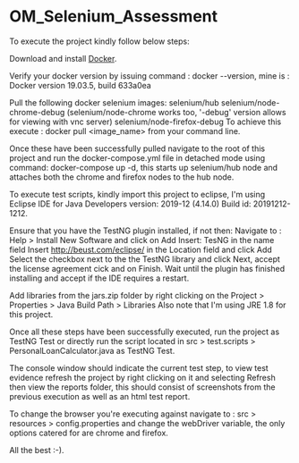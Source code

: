 # OM_Selenium_Assessment

To execute the project kindly follow below steps:

Download and install <a href="https://www.docker.com/products/docker-desktop">Docker</a>.

Verify your docker version by issuing command : docker --version, mine is : Docker version 19.03.5, build 633a0ea

Pull the following docker selenium images:
		selenium/hub
		selenium/node-chrome-debug (selenium/node-chrome works too, '-debug' version allows for viewing with vnc server)
		selenium/node-firefox-debug
To achieve this execute : docker pull <image_name> from your command line.

Once these have been successfully pulled navigate to the root of this project and run the docker-compose.yml file
in detached mode using command: docker-compose up -d, this starts up selenium/hub node and attaches both the chrome
and firefox nodes to the hub node.

To execute test scripts, kindly import this project to eclipse,
I'm using Eclipse IDE for Java Developers version: 2019-12 (4.14.0) Build id: 20191212-1212.

Ensure that you have the TestNG plugin installed, if not then:
  Navigate to : Help > Install New Software and click on Add
              Insert: TesNG in the name field
              Insert http://beust.com/eclipse/ in the Location field and click Add
              Select the checkbox next to the the TestNG library and click Next,
              accept the license agreement cick and on Finish.
              Wait until the plugin has finished installing and accept if the IDE requires a restart.
              
Add libraries from the jars.zip folder by right clicking on the Project > Properties > Java Build Path > Libraries
Also note that I'm using JRE 1.8 for this project.

Once all these steps have been successfully executed, run the project as TestNG Test or directly run the script located in
src > test.scripts > PersonalLoanCalculator.java as TestNG Test.

The console window should indicate the current test step,
to view test evidence refresh the project by right clicking on it and selecting Refresh then view the reports folder,
this should consist of screenshots from the previous execution as well as an html test report.

To change the browser you're executing against navigate to : src > resources > config.properties
and change the webDriver variable, the only options catered for are chrome and firefox.

All the best :-).


              

